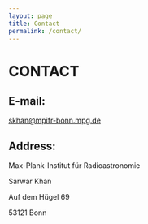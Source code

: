 ```yaml
---
layout: page
title: Contact
permalink: /contact/
---
```


# CONTACT

## E-mail:
skhan@mpifr-bonn.mpg.de

## Address:
Max-Plank-Institut für Radioastronomie

Sarwar Khan

Auf dem Hügel 69

53121 Bonn
